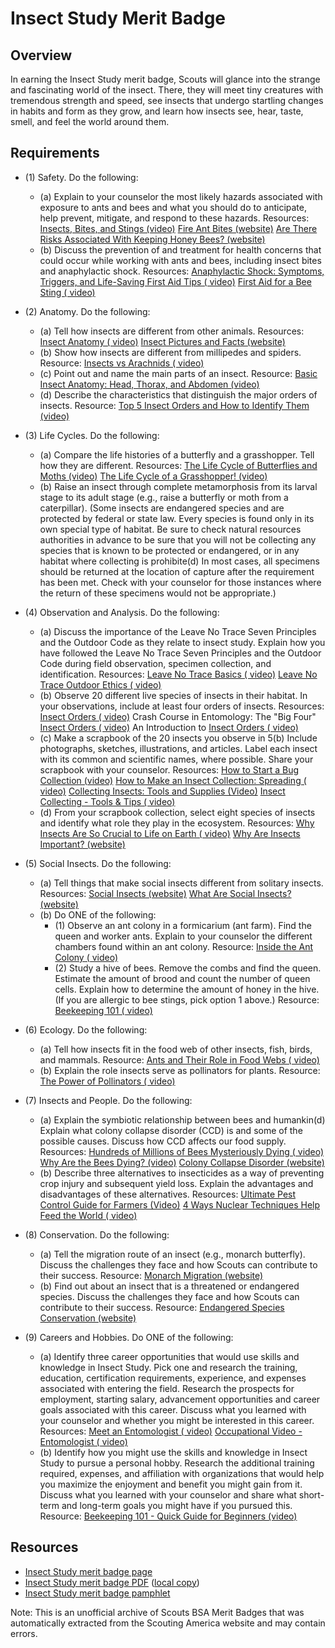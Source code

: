 

# Insect Study Merit Badge


## Overview



In earning the Insect Study merit badge, Scouts will glance into the strange and fascinating world of the insect. There, they will meet tiny creatures with tremendous strength and speed, see insects that undergo startling changes in habits and form as they grow, and learn how insects see, hear, taste, smell, and feel the world around them.

## Requirements

* (1) Safety. Do the following:
    * (a) Explain to your counselor the most likely hazards associated with exposure to ants and bees and what you should do to anticipate, help prevent, mitigate, and respond to these hazards. Resources: [ Insects, Bites, and Stings (video)](https://www.youtube.com/watch?v=-_c7225EkbA) [Fire Ant Bites (website)](https://my.clevelandclinic.org/health/diseases/23362-fire-ant-bites) [Are There Risks Associated With Keeping Honey Bees? (website)](https://peskylittlecritters.com/are-there-risks-associated-with-keeping-honey-bees/)
    * (b) Discuss the prevention of and treatment for health concerns that could occur while working with ants and bees, including insect bites and anaphylactic shock. Resources: [Anaphylactic Shock: Symptoms, Triggers, and Life-Saving First Aid Tips ( video)](https://youtu.be/tIQGcVpAFvM?si=FQuPgmqx0GSGi_L9) [First Aid for a Bee Sting ( video)](https://www.youtube.com/watch?v=Adx9mKSoBNU)


* (2) Anatomy. Do the following:
    * (a) Tell how insects are different from other animals. Resources: [Insect Anatomy ( video)](https://www.youtube.com/watch?v=B4oL9P0J8eA) [Insect Pictures and Facts (website)](https://www.nationalgeographic.com/animals/topic/insects)
    * (b) Show how insects are different from millipedes and spiders. Resource: [Insects vs Arachnids ( video)](https://www.youtube.com/watch?v=91x0CV9CkFw)
    * (c) Point out and name the main parts of an insect. Resource: [Basic Insect Anatomy: Head, Thorax, and Abdomen (video)](https://youtu.be/bC9a35k1uFo?si=RD2MLMXIBaX72XC_)
    * (d) Describe the characteristics that distinguish the major orders of insects. Resource: [Top 5 Insect Orders and How to Identify Them (video)](https://www.youtube.com/watch?v=h9sKpQNd8DI)


* (3) Life Cycles. Do the following:
    * (a) Compare the life histories of a butterfly and a grasshopper. Tell how they are different. Resources: [The Life Cycle of Butterflies and Moths (video)](https://www.youtube.com/watch?v=b-ZzAuda8dU) [The Life Cycle of a Grasshopper! (video)](https://www.youtube.com/watch?v=a9awFvTafnE)
    * (b) Raise an insect through complete metamorphosis from its larval stage to its adult stage (e.g., raise a butterfly or moth from a caterpillar). (Some insects are endangered species and are protected by federal or state law. Every species is found only in its own special type of habitat. Be sure to check natural resources authorities in advance to be sure that you will not be collecting any species that is known to be protected or endangered, or in any habitat where collecting is prohibite(d) In most cases, all specimens should be returned at the location of capture after the requirement has been met. Check with your counselor for those instances where the return of these specimens would not be appropriate.)


* (4) Observation and Analysis. Do the following:
    * (a) Discuss the importance of the Leave No Trace Seven Principles and the Outdoor Code as they relate to insect study. Explain how you have followed the Leave No Trace Seven Principles and the Outdoor Code during field observation, specimen collection, and identification. Resources: [Leave No Trace Basics ( video)](https://www.youtube.com/watch?v=p_Hy1I7AG4c) [Leave No Trace Outdoor Ethics ( video)](https://www.youtube.com/watch?v=jXO1uY0MvmQ)
    * (b) Observe 20 different live species of insects in their habitat. In your observations, include at least four orders of insects. Resources: [Insect Orders ( video)](https://www.youtube.com/watch?v=RFMA3u-lZ3U) Crash Course in Entomology: The "Big Four" [Insect Orders ( video)](https://www.youtube.com/watch?v=RFMA3u-lZ3U) An Introduction to [Insect Orders ( video)](https://www.youtube.com/watch?v=RFMA3u-lZ3U)
    * (c) Make a scrapbook of the 20 insects you observe in 5(b) Include photographs, sketches, illustrations, and articles. Label each insect with its common and scientific names, where possible. Share your scrapbook with your counselor. Resources: [How to Start a Bug Collection (video)](https://youtu.be/_Ep2ronR_io?si=VWUcH8SZodx_njzz) [How to Make an Insect Collection: Spreading ( video)](https://www.youtube.com/watch?v=KFacqZ9CM4w) [Collecting Insects: Tools and Supplies (Video)](https://www.youtube.com/watch?v=CcBOm6DQ20g) [Insect Collecting - Tools & Tips ( video)](https://www.youtube.com/watch?v=hB9lyBkWaEE)
    * (d) From your scrapbook collection, select eight species of insects and identify what role they play in the ecosystem. Resources: [Why Insects Are So Crucial to Life on Earth ( video)](https://www.youtube.com/watch?v=6QwiYfqX1sg) [Why Are Insects Important? (website)](https://www.youtube.com/watch?v=19iEWe-qH5o)


* (5) Social Insects. Do the following:
    * (a) Tell things that make social insects different from solitary insects. Resources: [Social Insects (website)](https://genent.cals.ncsu.edu/bug-bytes/social-insects/) [What Are Social Insects? (website)](https://www.thoughtco.com/what-are-social-insects-1968157)
    * (b) Do ONE of the following:
        * (1) Observe an ant colony in a formicarium (ant farm). Find the queen and worker ants. Explain to your counselor the different chambers found within an ant colony. Resource: [Inside the Ant Colony ( video)](https://www.youtube.com/watch?v=vG-QZOTc5_Q)
        * (2) Study a hive of bees. Remove the combs and find the queen. Estimate the amount of brood and count the number of queen cells. Explain how to determine the amount of honey in the hive. (If you are allergic to bee stings, pick option 1 above.) Resource: [Beekeeping 101 ( video)](https://youtu.be/C2h4fYL73_M?si=GSvoxnXeVd8E9MA4)




* (6) Ecology. Do the following:
    * (a) Tell how insects fit in the food web of other insects, fish, birds, and mammals. Resource: [Ants and Their Role in Food Webs ( video)](https://www.youtube.com/watch?v=hRDx5HbvqvM)
    * (b) Explain the role insects serve as pollinators for plants. Resource: [The Power of Pollinators ( video)](https://www.youtube.com/watch?v=eDxZojp9yNg)


* (7) Insects and People. Do the following:
    * (a) Explain the symbiotic relationship between bees and humankin(d) Explain what colony collapse disorder (CCD) is and some of the possible causes. Discuss how CCD affects our food supply. Resources: [Hundreds of Millions of Bees Mysteriously Dying ( video)](https://youtu.be/qWsBZbnt_4A?si=cYkszuDmpwAm3ELw) [Why Are the Bees Dying? (video)](https://youtu.be/Eelf07i3ESA?si=yzK6c2on91pQjr_o) [Colony Collapse Disorder (website)](https://www.epa.gov/pollinator-protection/colony-collapse-disorder)
    * (b) Describe three alternatives to insecticides as a way of preventing crop injury and subsequent yield loss. Explain the advantages and disadvantages of these alternatives. Resources: [Ultimate Pest Control Guide for Farmers (Video)](https://www.youtube.com/watch?v=AVSs-EkYTCo) [4 Ways Nuclear Techniques Help Feed the World ( video)](https://youtu.be/2ef83qy2R6I?si=_MDuPzsxkk6a0Z8v)


* (8) Conservation. Do the following:
    * (a) Tell the migration route of an insect (e.g., monarch butterfly). Discuss the challenges they face and how Scouts can contribute to their success. Resource: [Monarch Migration (website)](https://www.monarchwatch.org/migration/)
    * (b) Find out about an insect that is a threatened or endangered species. Discuss the challenges they face and how Scouts can contribute to their success. Resource: [Endangered Species Conservation (website)](https://www.xerces.org/endangered-species)


* (9) Careers and Hobbies. Do ONE of the following:
    * (a) Identify three career opportunities that would use skills and knowledge in Insect Study. Pick one and research the training, education, certification requirements, experience, and expenses associated with entering the field. Research the prospects for employment, starting salary, advancement opportunities and career goals associated with this career. Discuss what you learned with your counselor and whether you might be interested in this career. Resources: [Meet an Entomologist ( video)](https://www.youtube.com/watch?v=bz1QM5Y9aqk) [Occupational Video - Entomologist ( video)](https://www.youtube.com/watch?v=bQ0yAZQF0mE)
    * (b) Identify how you might use the skills and knowledge in Insect Study to pursue a personal hobby. Research the additional training required, expenses, and affiliation with organizations that would help you maximize the enjoyment and benefit you might gain from it. Discuss what you learned with your counselor and share what short-term and long-term goals you might have if you pursued this. Resource: [Beekeeping 101 - Quick Guide for Beginners (video)](https://youtube.com/shorts/WagGi28NJzY?si=Qkhv6Bu_X6WEeff1)




## Resources

- [Insect Study merit badge page](https://www.scouting.org/merit-badges/insect-study/)
- [Insect Study merit badge PDF](https://filestore.scouting.org/filestore/Merit_Badge_ReqandRes/Pamphlets/Insect%20Study_2025.pdf) ([local copy](files/insect-study-merit-badge.pdf))
- [Insect Study merit badge pamphlet](https://www.scoutshop.org/bsa-insect-study-merit-badge-pamphlet-boy-scouts-of-america-660197.html)

Note: This is an unofficial archive of Scouts BSA Merit Badges that was automatically extracted from the Scouting America website and may contain errors.